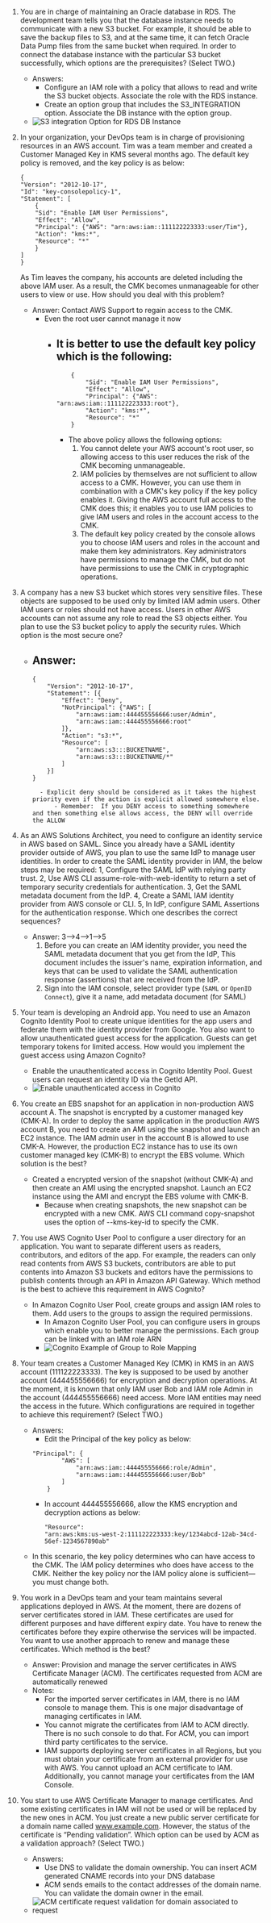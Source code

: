 1. You are in charge of maintaining an Oracle database in RDS. The development team tells you that the database instance needs to communicate with a new S3 bucket. For example, it should be able to save the backup files to S3, and at the same time, it can fetch Oracle Data Pump files from the same bucket when required. In order to connect the database instance with the particular S3 bucket successfully, which options are the prerequisites? (Select TWO.)
    - Answers:
        - Configure an IAM role with a policy that allows to read and write the S3 bucket objects. Associate the role with the RDS instance.
        - Create an option group that includes the S3_INTEGRATION option. Associate the DB instance with the option group.
    - ![S3 integration Option for RDS DB Instance](images/rds_s3_integration_option.png)


1. In your organization, your DevOps team is in charge of provisioning resources in an AWS account. Tim was a team member and created a Customer Managed Key in KMS several months ago. The default key policy is removed, and the key policy is as below:
    ```
    {
    "Version": "2012-10-17",
    "Id": "key-consolepolicy-1",
    "Statement": [
        {
        "Sid": "Enable IAM User Permissions",
        "Effect": "Allow",
        "Principal": {"AWS": "arn:aws:iam::111122223333:user/Tim"},
        "Action": "kms:*",
        "Resource": "*"
        }
    ]
    }
    ```
    As Tim leaves the company, his accounts are deleted including the above IAM user. As a result, the CMK becomes unmanageable for other users to view or use. How should you deal with this problem? 
    - Answer:   Contact AWS Support to regain access to the CMK. 
        - Even the root user cannot manage it now
            - It is better to use the default key policy which is the following:
                - 
                ```
                    {
                        "Sid": "Enable IAM User Permissions",
                        "Effect": "Allow",
                        "Principal": {"AWS": "arn:aws:iam::111122223333:root"},
                        "Action": "kms:*",
                        "Resource": "*"
                    }
                ```  
                - The above policy allows the following options:
                    1. You cannot delete your AWS account's root user, so allowing access to this user reduces the risk of the CMK becoming unmanageable. 
                    1. IAM policies by themselves are not sufficient to allow access to a CMK. However, you can use them in combination with a CMK's key policy if the key policy enables it. Giving the AWS account full access to the CMK does this; it enables you to use IAM policies to give IAM users and roles in the account access to the CMK.
                    1. The default key policy created by the console allows you to choose IAM users and roles in the account and make them key administrators. Key administrators have permissions to manage the CMK, but do not have permissions to use the CMK in cryptographic operations.

1. A company has a new S3 bucket which stores very sensitive files. These objects are supposed to be used only by limited IAM admin users. Other IAM users or roles should not have access. Users in other AWS accounts can not assume any role to read the S3 objects either. You plan to use the S3 bucket policy to apply the security rules. Which option is the most secure one? 
    - Answer:
        - 
        ```
        {
            "Version": "2012-10-17",
            "Statement": [{
                "Effect": "Deny",
                "NotPrincipal": {"AWS": [
                    "arn:aws:iam::444455556666:user/Admin",
                    "arn:aws:iam::444455556666:root"
                ]},
                "Action": "s3:*",
                "Resource": [
                    "arn:aws:s3:::BUCKETNAME",
                    "arn:aws:s3:::BUCKETNAME/*"
                ]
            }]
        }
        ```
            - Explicit deny should be considered as it takes the highest priority even if the action is explicit allowed somewhere else.
                - Remember:  If you DENY access to something somewhere and then something else allows access, the DENY will override the ALLOW 

1. As an AWS Solutions Architect, you need to configure an identity service in AWS based on SAML. Since you already have a SAML identity provider outside of AWS, you plan to use the same IdP to manage user identities. In order to create the SAML identity provider in IAM, the below steps may be required:
1, Configure the SAML IdP with relying party trust.
2, Use AWS CLI assume-role-with-web-identity to return a set of temporary security credentials for authentication.
3, Get the SAML metadata document from the IdP.
4, Create a SAML IAM identity provider from AWS console or CLI.
5, In IdP, configure SAML Assertions for the authentication response.
Which one describes the correct sequences?
    - Answer:  3-->4-->1-->5
        1. Before you can create an IAM identity provider, you need the SAML metadata document that you get from the IdP, This document includes the issuer's name, expiration information, and keys that can be used to validate the SAML authentication response (assertions) that are received from the IdP.
        1. Sign into the IAM console, select provider type (`SAML` or `OpenID Connect`), give it a name, add metadata document (for SAML)

1. Your team is developing an Android app. You need to use an Amazon Cognito Identity Pool to create unique identities for the app users and federate them with the identity provider from Google. You also want to allow unauthenticated guest access for the application. Guests can get temporary tokens for limited access. How would you implement the guest access using Amazon Cognito?
    - Enable the unauthenticated access in Cognito Identity Pool. Guest users can request an identity ID via the GetId API.
    - ![Enable unauthenticated access in Cognito](images/cognito_unauthenticated_access.png)

1. You create an EBS snapshot for an application in non-production AWS account A. The snapshot is encrypted by a customer managed key (CMK-A). In order to deploy the same application in the production AWS account B, you need to create an AMI using the snapshot and launch an EC2 instance. The IAM admin user in the account B is allowed to use CMK-A. However, the production EC2 instance has to use its own customer managed key (CMK-B) to encrypt the EBS volume. Which solution is the best?
    - Created a encrypted version of the snapshot (without CMK-A) and then create an AMI using the encrypted snapshot. Launch an EC2 instance using the AMI and encrypt the EBS volume with CMK-B.
        - Because when creating snapshots, the new snapshot can be encrypted with a new CMK. AWS CLI command copy-snapshot uses the option of --kms-key-id to specify the CMK.

1. You use AWS Cognito User Pool to configure a user directory for an application. You want to separate different users as readers, contributors, and editors of the app. For example, the readers can only read contents from AWS S3 buckets, contributors are able to put contents into Amazon S3 buckets and editors have the permissions to publish contents through an API in Amazon API Gateway. Which method is the best to achieve this requirement in AWS Cognito?
    - In Amazon Cognito User Pool, create groups and assign IAM roles to them. Add users to the groups to assign the required permissions.
        - In Amazon Cognito User Pool, you can configure users in groups which enable you to better manage the permissions. Each group can be linked with an IAM role ARN
        - ![Cognito Example of Group to Role Mapping](images/cognito_groups_users_roles.png)

1. Your team creates a Customer Managed Key (CMK) in KMS in an AWS account (111122223333). The key is supposed to be used by another account (444455556666) for encryption and decryption operations. At the moment, it is known that only IAM user Bob and IAM role Admin in the account (444455556666) need access. More IAM entities may need the access in the future. Which configurations are required in together to achieve this requirement? (Select TWO.)
    - Answers:
        - Edit the Principal of the key policy as below:
        ```
        "Principal": {
                "AWS": [
                    "arn:aws:iam::444455556666:role/Admin",
                    "arn:aws:iam::444455556666:user/Bob"
                ]
            }
        ```
        - In account 444455556666, allow the KMS encryption and decryption actions as below:
            ```
            "Resource":
            "arn:aws:kms:us-west-2:111122223333:key/1234abcd-12ab-34cd-56ef-1234567890ab"
            ```
    - In this scenario, the key policy determines who can have access to the CMK. The IAM policy determines who does have access to the CMK. Neither the key policy nor the IAM policy alone is sufficient—you must change both.


1. You work in a DevOps team and your team maintains several applications deployed in AWS. At the moment, there are dozens of server certificates stored in IAM. These certificates are used for different purposes and have different expiry date. You have to renew the certificates before they expire otherwise the services will be impacted. You want to use another approach to renew and manage these certificates. Which method is the best?
    - Answer:  Provision and manage the server certificates in AWS Certificate Manager (ACM). The certificates requested from ACM are automatically renewed
    - Notes:
        - For the imported server certificates in IAM, there is no IAM console to manage them. This is one major disadvantage of managing certificates in IAM.
        - You cannot migrate the certificates from IAM to ACM directly. There is no such console to do that. For ACM, you can import third party certificates to the service.
        - IAM supports deploying server certificates in all Regions, but you must obtain your certificate from an external provider for use with AWS. You cannot upload an ACM certificate to IAM. Additionally, you cannot manage your certificates from the IAM Console.

1. You start to use AWS Certificate Manager to manage certificates. And some existing certificates in IAM will not be used or will be replaced by the new ones in ACM. You just create a new public server certificate for a domain name called www.example.com. However, the status of the certificate is “Pending validation”. Which option can be used by ACM as a validation approach? (Select TWO.)
    - Answers:
        - Use DNS to validate the domain ownership. You can insert ACM generated CNAME records into your DNS database
        - ACM sends emails to the contact addresses of the domain name. You can validate the domain owner in the email.
    - ![ACM certificate request validation for domain associated to request](images/acm_certificate_request_validation_for_domain.png)

